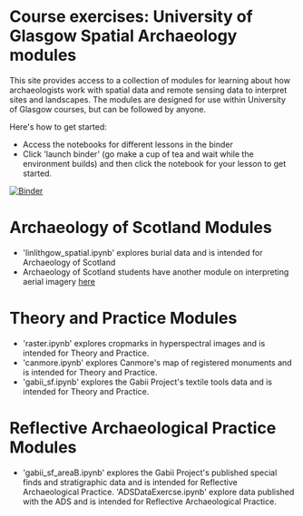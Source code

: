 # Course exercises: University of Glasgow Spatial Archaeology modules

This site provides access to a collection of modules for learning about how archaeologists work with spatial data and remote sensing data to interpret sites and landscapes. The modules are designed for use within University of Glasgow courses, but can be followed by anyone. 

Here's how to get started:


 * Access the notebooks for different lessons in the binder
 * Click 'launch binder' (go make a cup of tea and wait while the environment builds) and then click the notebook for your lesson to get started. 

[![Binder](https://mybinder.org/badge.svg)](https://mybinder.org/v2/gh/ropitz/spatialarchaeology/master)

# Archaeology of Scotland Modules
*  'linlithgow_spatial.ipynb' explores burial data and is intended for Archaeology of Scotland
*  Archaeology of Scotland students have another module on interpreting aerial imagery [here](http://ropitz.github.io/digitalantiquity/aerial/iona.html)

# Theory and Practice Modules
*  'raster.ipynb' explores cropmarks in hyperspectral images and is intended for Theory and Practice.
*  'canmore.ipynb' explores Canmore's map of registered monuments and is intended for Theory and Practice.
*  'gabii_sf.ipynb' explores the Gabii Project's textile tools data and is intended for Theory and Practice.

# Reflective Archaeological Practice Modules
*  'gabii_sf_areaB.ipynb' explores the Gabii Project's published special finds and stratigraphic data and is intended for Reflective Archaeological Practice.
'ADSDataExercse.ipynb' explore data published with the ADS  and is intended for Reflective Archaeological Practice.

